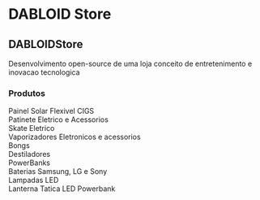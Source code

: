 # DABLOID Store
## DABLOIDStore 

Desenvolvimento open-source de uma loja conceito de entretenimento e inovacao tecnologica

### Produtos
Painel Solar Flexivel CIGS
<br>
Patinete Eletrico e Acessorios
<br>
Skate Eletrico
<br>
Vaporizadores Eletronicos e acessorios
<br>
Bongs
<br>
Destiladores
<br>
PowerBanks
<br>
Baterias Samsung, LG e Sony
<br>
Lampadas LED
<br>
Lanterna Tatica LED Powerbank

